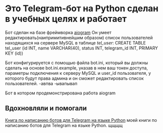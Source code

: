 # Это Telegram-бот на Python сделан в учебных целях и работает

Бот сделан на базе фреймворка [aiogram](https://github.com/aiogram/aiogram)
Он умеет редактировать(наипримитивнейшим образом) список пользователей находящихся на сервере MySQL в таблице *tel_user*:
CREATE TABLE tel_user (id INT, name VARCHAR(40), status INT, telegram_id INT, PRIMARY KEY (id))

Бот конфигурируется с помощью файла bot.ini, который вы должны сделать на основе bot.ini.example, указав в нем ваш токен доступа, параметры подключения к серверу MySQL и user_id пользователя,
у которого будут права админа и он сможет редактировать список пользователей.
-авпва
-ывапывап
                                  
Бот в котором продемонстрирована работа aiogram
## Вдохновляли и помогали

 [Книга по написанию ботов для Telegram на языке Python](https://mastergroosha.github.io/telegram-tutorial-2/) моей книги по написанию ботов для Telegram на языке Python. 
 щщщщ
